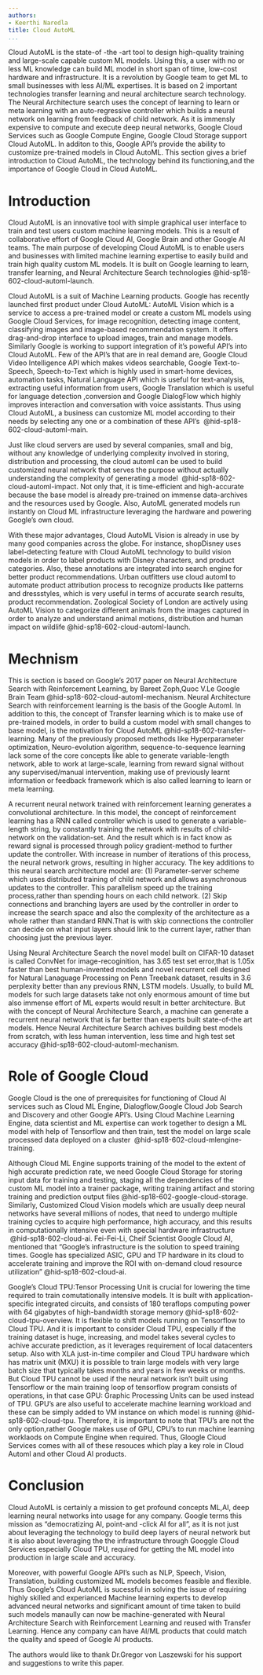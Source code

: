 ```yaml
---
authors:
- Keerthi Naredla
title: Cloud AutoML
...
```


Cloud AutoML is the state-of -the -art tool to design high-quality
training and large-scale capable custom ML models. Using this, a user
with no or less ML knowledge can build ML model in short span of time,
low-cost hardware and infrastructure. It is a revolution by Google team
to get ML to small businesses with less AI/ML expertises. It is based on
2 important technologies transfer learning and neural architecture
search technology. The Neural Architecture search uses the concept of
learning to learn or meta learning with an auto-regressive controller
which builds a neural network on learning from feedback of child
network. As it is immensly expensive to compute and execute deep neural
networks, Google Cloud Services such as Google Compute Engine, Google
Cloud Storage support Cloud AutoML. In additon to this, Google API’s
provide the ability to customize pre-trained models in Cloud AutoML.
This section gives a brief introduction to Cloud AutoML, the technology
behind its functioning,and the importance of Google Cloud in Cloud
AutoML.

Introduction
============

Cloud AutoML is an innovative tool with simple graphical user interface
to train and test users custom machine learning models. This is a result
of collaborative effort of Google Cloud AI, Google Brain and other
Google AI teams. The main purpose of developing Cloud AutoML is to
enable users and businesses with limited machine learning expertise to
easily build and train high quality custom ML models. It is built on
Google learning to learn, transfer learning, and Neural Architecture
Search technologies @hid-sp18-602-cloud-automl-launch.

Cloud AutoML is a suit of Machine Learning products. Google has recently
launched first product under Cloud AutoML: AutoML Vision which is a
service to access a pre-trained model or create a custom ML models using
Google Cloud Services, for image recognition, detecting image content,
classifying images and image-based recommendation system. It offers
drag-and-drop interface to upload images, train and manage models.
Similarly Google is working to support integration of it’s poweful API’s
into Cloud AutoML. Few of the API’s that are in real demand are, Google
Cloud Video Intelligence API which makes videos searchable, Google
Text-to-Speech, Speech-to-Text which is highly used in smart-home
devices, automation tasks, Natural Language API which is useful for
text-analysis, extracting useful information from users, Google
Translation which is useful for language detection ,conversion and
Google DialogFlow which highly improves interaction and conversation
with voice assistants. Thus using Cloud AutoML, a business can customize
ML model according to their needs by selecting any one or a combination
of these API’s  @hid-sp18-602-cloud-automl-main.

Just like cloud servers are used by several companies, small and big,
without any knowledge of underlying complexity involved in storing,
distribution and processing, the cloud automl can be used to build
customized neural network that serves the purpose without actually
understanding the complexity of generating a model
 @hid-sp18-602-cloud-automl-impact. Not only that, it is time-efficient
and high-accurate because the base model is already pre-trained on
immense data-archives and the resources used by Google. Also, AutoML
generated models run instantly on Cloud ML infrastructure leveraging the
hardware and powering Google’s own cloud.

With these major advantages, Cloud AutoML Vision is already in use by
many good companies across the globe. For instance, shopDisney uses
label-detecting feature with Cloud AutoML technology to build vision
models in order to label products with Disney characters, and product
categories. Also, these annotations are integrated into search engine
for better product recommendations. Urban outfitters use cloud automl to
automate product attribution process to recognize products like patterns
and dressstyles, which is very useful in terms of accurate search
results, product recommendation. Zoological Society of London are
actively using AutoML Vision to categorize different animals from the
images captured in order to analyze and understand animal motions,
distribution and human impact on
wildlife @hid-sp18-602-cloud-automl-launch.

Mechnism
========

This is section is based on Google’s 2017 paper on Neural Architecture
Search with Reinforcement Learning, by Bareet Zoph,Quoc V.Le Google
Brain Team @hid-sp18-602-cloud-automl-mechanism. Neural Architecture
Search with reinforcement learning is the basis of the Google Automl. In
addition to this, the concept of Transfer learning which is to make use
of pre-trained models, in order to build a custom model with small
changes to base model, is the motivation for Cloud
AutoML @hid-sp18-602-transfer-learning. Many of the previously proposed
methods like Hyperparameter optimization, Neuro-evolution algorithm,
sequence-to-sequence learning lack some of the core concepts like able
to generate variable-length network, able to work at large-scale,
learning from reward signal without any supervised/manual intervention,
making use of previously learnt information or feedback framework which
is also called learning to learn or meta learning.

A recurrent neural network trained with reinforcement learning generates
a convolutional architecture. In this model, the concept of
reinforcement learning has a RNN called controller which is used to
generate a variable-length string, by constantly training the network
with results of child-network on the validation-set. And the result
which is in fact know as reward signal is processed through policy
gradient-method to further update the controller. With increase in
number of iterations of this process, the neural network grows,
resulting in higher accuracy. The key additions to this neural search
architecture model are: (1) Parameter-server scheme which uses
distributed training of child network and allows asynchronous updates to
the controller. This parallelism speed up the training process,rather
than spending hours on each child network. (2) Skip connections and
branching layers are used by the controller in order to increase the
search space and also the complexity of the architecture as a whole
rather than standard RNN.That is with skip connections the controller
can decide on what input layers should link to the current layer, rather
than choosing just the previous layer.

Using Neural Architecture Search the novel model built on CIFAR-10
dataset is called ConvNet for image-recoginition, has 3.65 test set
error,that is 1.05x faster than best human-invented models and novel
recurrent cell designed for Natural Lanaguage Processing on Penn
Treebank dataset, results in 3.6 perplexity better than any previous
RNN, LSTM models. Usually, to build ML models for such large datasets
take not only enormous amount of time but also immense effort of ML
experts would result in better architecture. But with the concept of
Neural Architecture Search, a machine can generate a recurrent neural
network that is far better than experts built state-of-the art models.
Hence Neural Architecture Search achives building best models from
scratch, with less human intervention, less time and high test set
accuracy @hid-sp18-602-cloud-automl-mechanism.

Role of Google Cloud
====================

Google Cloud is the one of prerequisites for functioning of Cloud AI
services such as Cloud ML Engine, Dialogflow,Google Cloud Job Search and
Discovery and other Google API’s. Using Cloud Machine Learning Engine,
data scientist and ML expertise can work together to design a ML model
with help of Tensorflow and then train, test the model on large scale
processed data deployed on a cluster
 @hid-sp18-602-cloud-mlengine-training.

Although Cloud ML Engine supports training of the model to the extent of
high accurate prediction rate, we need Google Cloud Storage for storing
input data for training and testing, staging all the dependencies of the
custom ML model into a trainer package, writing training artifact and
storing training and prediction output
files @hid-sp18-602-google-cloud-storage. Similarly, Customized Cloud
Vision models which are usually deep neural networks have several
millions of nodes, that need to undergo multiple training cycles to
acquire high performance, high accuracy, and this results in
computationally intensive even with special hardware infrastructure
 @hid-sp18-602-cloud-ai. Fei-Fei-Li, Cheif Scientist Google Cloud AI,
mentioned that “Google’s infrastructure is the solution to speed
training times. Google has specialized ASIC, GPU and TP hardware in its
cloud to accelerate training and improve the ROI with on-demand cloud
resource utilization” @hid-sp18-602-cloud-ai.

Google’s Cloud TPU:Tensor Processing Unit is crucial for lowering the
time required to train comutationally intensive models. It is built with
application-specific integrated circuits, and consists of 180 teraflops
computing power with 64 gigabytes of high-bandwidth storage
memory @hid-sp18-602-cloud-tpu-overview. It is flexible to shift models
running on Tensorflow to Cloud TPU. And it is important to consider
Cloud TPU, especially if the training dataset is huge, increasing, and
model takes several cycles to achive accurate prediction, as it
leverages requirement of local datacenters setup. Also with XLA
just-in-time compiler and Cloud TPU hardware which has matrix unit (MXU)
it is possible to train large models with very large batch size that
typically takes months and years in few weeks or months. But Cloud TPU
cannot be used if the neural network isn’t built using Tensorflow or the
main training loop of tensorflow program consists of operations, in that
case GPU: Graphic Processing Units can be used instead of TPU. GPU’s are
also useful to accelerate machine learning workload and these can be
simply added to VM instance on which model is
running @hid-sp18-602-cloud-tpu. Therefore, it is important to note that
TPU’s are not the only option,rather Google makes use of GPU, CPU’s to
run machine learning worklaods on Compute Engine when required. Thus,
Gloogle Cloud Services comes with all of these resouces which play a key
role in Cloud Automl and other Cloud AI products.

Conclusion
==========

Cloud AutoML is certainly a mission to get profound concepts ML,AI, deep
learning neural networks into usage for any company. Google terms this
mission as “democratizing AI, point-and -click AI for all”, as it is not
just about leveraging the technology to build deep layers of neural
network but it is also about leveraging the the infrastructure through
Googgle Cloud Services especially Cloud TPU, required for getting the ML
model into production in large scale and accuracy.

Moreover, with powerful Google API’s such as NLP, Speech, Vision,
Translation, building customized ML models becomes feasible and
flexible. Thus Google’s Cloud AutoML is sucessful in solving the issue
of requiring highly skilled and experianced Machine learning experts to
develop advanced neural networks and significant amount of time taken to
build such models manaully can now be machine-generated with Neural
Architecture Search with Reinforcement Learning and reused with Transfer
Learning. Hence any company can have AI/ML products that could match the
quality and speed of Google AI products.

The authors would like to thank Dr.Gregor von Laszewski for his support
and suggestions to write this paper.
